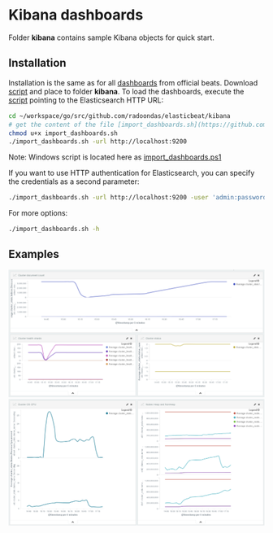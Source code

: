 # Kibana dashboards

Folder **kibana** contains sample Kibana objects for quick start.

## Installation

Installation is the same as for all [dashboards](https://github.com/elastic/beats-dashboards) from official beats. Download [script](https://github.com/elastic/beats-dashboards/blob/master/load.sh) and place to folder **kibana**. To load the dashboards, execute the [script](https://github.com/elastic/beats-dashboards/blob/master/load.sh) pointing to the Elasticsearch HTTP URL:

```bash
cd ~/workspace/go/src/github.com/radoondas/elasticbeat/kibana
# get the content of the file [import_dashboards.sh](https://github.com/elastic/beats/blob/master/dev-tools/import_dashboards.sh) and save on the disk
chmod u+x import_dashboards.sh
./import_dashboards.sh -url http://localhost:9200
```
Note: Windows script is located here as [import_dashboards.ps1](https://github.com/elastic/beats/blob/master/dev-tools/import_dashboards.ps1)

If you want to use HTTP authentication for Elasticsearch, you can specify the credentials as a second parameter:

```bash
./import_dashboards.sh -url http://localhost:9200 -user 'admin:password'
```

For more options:

```bash
./import_dashboards.sh -h
```

## Examples

![ElasticBeat example 1](docs/images/elasticbeat_1.png)
![ElasticBeat example 2](docs/images/elasticbeat_2.png)
